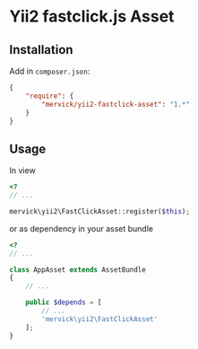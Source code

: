 # Yii2 fastclick.js Asset

## Installation
Add in `composer.json`:
```JSON
{
    "require": {
        "mervick/yii2-fastclick-asset": "1.*"
    }
}
```
## Usage
In view
```PHP
<?
// ...

mervick\yii2\FastClickAsset::register($this);
```
or as dependency in your asset bundle
```PHP
<?
// ...

class AppAsset extends AssetBundle
{
    // ...

    public $depends = [
        // ...
        'mervick\yii2\FastClickAsset'
    ];
}
```
